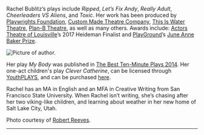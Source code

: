 
Rachel Bublitz’s plays include *Ripped*, *Let’s Fix Andy*, *Really Adult*, *Cheerleaders VS Aliens*, and *Toxic*. Her work has been produced by [Playwrights Foundation](playwrightsfoundation.org), [Custom Made Theatre Company](https://www.custommade.org/), [This Is Water Theatre](http://thisiswatertheatre.com/), [Plan-B Theatre](planbtheatre.org), as well as many others. Awards include: [Actors Theatre of Louisville](https://actorstheatre.org/)’s 2017 Heideman Finalist and [PlayGround](playground-sf.org)’s [June Anne Baker Prize](http://playground-sf.org/commissioning.shtml).  

![Picture of author.](/images/site/me_Nov_13.jpg)

Her play *My Body* was published in [The Best Ten-Minute Plays 2014](http://www.amazon.com/Best-Ten-Minute-Plays-2014-Minute/dp/1575258862). Her one-act children's play *Clever Catherine*, can be licensed through [YouthPLAYS](http://youthplays.com/play_details.php?play_id=330), and can be purchased [here](http://smile.amazon.com/Clever-Catherine-Rachel-Bublitz/dp/1620883139/ref=sr_1_fkmr0_1?ie=UTF8&qid=1444837017&sr=8-1-fkmr0&keywords=cleaver+catherine+bublitz).

Rachel has an MA in English and an MFA in Creative Writing from San Francisco State University. When Rachel isn’t writing, she’s chasing after her two viking-like children, and learning about weather in her new home of Salt Lake City, Utah.

Photo courtesy of [Robert Reeves](http://suckypictures.blogspot.com/?zx=da79e9239054d5d).

---

